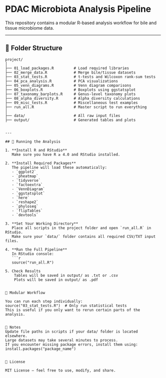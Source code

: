 # PDAC Microbiota Analysis Pipeline

This repository contains a modular R-based analysis workflow for bile and tissue microbiome data.

---

## 📂 Folder Structure

```text
project/
│
├── 01_load_packages.R         # Load required libraries
├── 02_merge_data.R            # Merge bile/tissue datasets
├── 03_stat_tests.R            # t-tests and Wilcoxon rank-sum tests
├── 04_pca_analysis.R          # PCA visualizations
├── 05_venn_diagrams.R         # Venn diagram comparisons
├── 06_boxplots.R              # Boxplots using ggstatsplot
├── 07_taxonomy_barplots.R     # Genus-level taxonomy plots
├── 08_alpha_diversity.R       # Alpha diversity calculations
├── 09_misc_tests.R            # Miscellaneous test examples
├── run_all.R                  # Master script to run everything
│
├── data/                      # All raw input files
├── output/                    # Generated tables and plots


---

## 🚀 Running the Analysis

1. **Install R and RStudio**  
   Make sure you have R ≥ 4.0 and RStudio installed.

2. **Install Required Packages**  
   The pipeline will load these automatically:
   - `ggplot2`
   - `pheatmap`
   - `tidyverse`
   - `factoextra`
   - `VennDiagram`
   - `ggstatsplot`
   - `here`
   - `reshape2`
   - `phyloseq`
   - `flipTables`
   - `devtools`

3. **Set Your Working Directory**  
   Place all scripts in the project folder and open `run_all.R` in RStudio.  
   Make sure your `data/` folder contains all required CSV/TXT input files.

4. **Run the Full Pipeline**  
   In RStudio console:
   ```r
   source("run_all.R")
   
5. Check Results
    Tables will be saved in output/ as .txt or .csv
    Plots will be saved in output/ as .pdf
    

🧩 Modular Workflow

You can run each step individually:
source("03_stat_tests.R")  # Only run statistical tests
This is useful if you only want to rerun certain parts of the analysis.


📌 Notes
Update file paths in scripts if your data/ folder is located elsewhere.
Large datasets may take several minutes to process.
If you encounter missing package errors, install them using:
install.packages("package_name")


📜 License

MIT License – feel free to use, modify, and share.